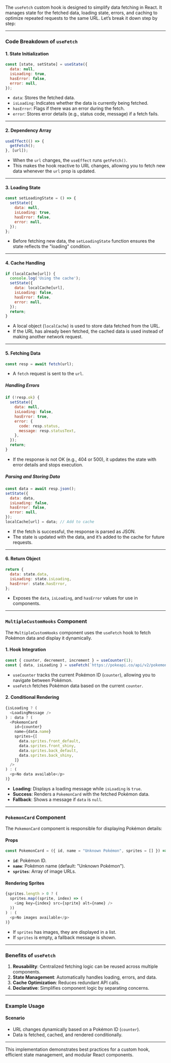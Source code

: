 The `useFetch` custom hook is designed to simplify data fetching in React. It manages state for the fetched data, loading state, errors, and caching to optimize repeated requests to the same URL. Let’s break it down step by step:

---

### Code Breakdown of `useFetch`

#### 1. **State Initialization**
```javascript
const [state, setState] = useState({
  data: null,
  isLoading: true,
  hasError: false,
  error: null,
});
```
- `data`: Stores the fetched data.
- `isLoading`: Indicates whether the data is currently being fetched.
- `hasError`: Flags if there was an error during the fetch.
- `error`: Stores error details (e.g., status code, message) if a fetch fails.

---

#### 2. **Dependency Array**
```javascript
useEffect(() => {
  getFetch();
}, [url]);
```
- When the `url` changes, the `useEffect` runs `getFetch()`. 
- This makes the hook reactive to URL changes, allowing you to fetch new data whenever the `url` prop is updated.

---

#### 3. **Loading State**
```javascript
const setLoadingState = () => {
  setState({
    data: null,
    isLoading: true,
    hasError: false,
    error: null,
  });
};
```
- Before fetching new data, the `setLoadingState` function ensures the state reflects the "loading" condition.

---

#### 4. **Cache Handling**
```javascript
if (localCache[url]) {
  console.log('Using the cache');
  setState({
    data: localCache[url],
    isLoading: false,
    hasError: false,
    error: null,
  });
  return;
}
```
- A local object (`localCache`) is used to store data fetched from the URL.
- If the URL has already been fetched, the cached data is used instead of making another network request.

---

#### 5. **Fetching Data**
```javascript
const resp = await fetch(url);
```
- A `fetch` request is sent to the `url`.

##### Handling Errors
```javascript
if (!resp.ok) {
  setState({
    data: null,
    isLoading: false,
    hasError: true,
    error: {
      code: resp.status,
      message: resp.statusText,
    },
  });
  return;
}
```
- If the response is not OK (e.g., 404 or 500), it updates the state with error details and stops execution.

##### Parsing and Storing Data
```javascript
const data = await resp.json();
setState({
  data: data,
  isLoading: false,
  hasError: false,
  error: null,
});
localCache[url] = data; // Add to cache
```
- If the fetch is successful, the response is parsed as JSON.
- The state is updated with the data, and it’s added to the cache for future requests.

---

#### 6. **Return Object**
```javascript
return {
  data: state.data,
  isLoading: state.isLoading,
  hasError: state.hasError,
};
```
- Exposes the `data`, `isLoading`, and `hasError` values for use in components.

---

### `MultipleCustomHooks` Component

The `MultipleCustomHooks` component uses the `useFetch` hook to fetch Pokémon data and display it dynamically.

#### 1. **Hook Integration**
```javascript
const { counter, decrement, increment } = useCounter(1);
const { data, isLoading } = useFetch(`https://pokeapi.co/api/v2/pokemon/${counter}`);
```
- `useCounter` tracks the current Pokémon ID (`counter`), allowing you to navigate between Pokémon.
- `useFetch` fetches Pokémon data based on the current `counter`.

#### 2. **Conditional Rendering**
```javascript
{isLoading ? (
  <LoadingMessage />
) : data ? (
  <PokemonCard
    id={counter}
    name={data.name}
    sprites={[
      data.sprites.front_default,
      data.sprites.front_shiny,
      data.sprites.back_default,
      data.sprites.back_shiny,
    ]}
  />
) : (
  <p>No data available</p>
)}
```
- **Loading**: Displays a loading message while `isLoading` is `true`.
- **Success**: Renders a `PokemonCard` with the fetched Pokémon data.
- **Fallback**: Shows a message if `data` is `null`.

---

### `PokemonCard` Component

The `PokemonCard` component is responsible for displaying Pokémon details:

#### Props
```javascript
const PokemonCard = ({ id, name = "Unknown Pokémon", sprites = [] }) => { ... };
```
- **`id`**: Pokémon ID.
- **`name`**: Pokémon name (default: "Unknown Pokémon").
- **`sprites`**: Array of image URLs.

#### Rendering Sprites
```javascript
{sprites.length > 0 ? (
  sprites.map((sprite, index) => (
    <img key={index} src={sprite} alt={name} />
  ))
) : (
  <p>No images available</p>
)}
```
- If `sprites` has images, they are displayed in a list.
- If `sprites` is empty, a fallback message is shown.

---

### Benefits of `useFetch`

1. **Reusability**: Centralized fetching logic can be reused across multiple components.
2. **State Management**: Automatically handles loading, errors, and data.
3. **Cache Optimization**: Reduces redundant API calls.
4. **Declarative**: Simplifies component logic by separating concerns.

---

### Example Usage

#### Scenario
- URL changes dynamically based on a Pokémon ID (`counter`).
- Data is fetched, cached, and rendered conditionally.

---

This implementation demonstrates best practices for a custom hook, efficient state management, and modular React components.